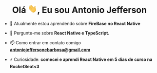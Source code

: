 <h1 align="center">Olá <img src="https://raw.githubusercontent.com/BrunoS3D/BrunoS3D/master/wave.gif" width="30px">, Eu sou Antonio Jefferson</h1>

- 🌱 Atualmente estou aprendendo sobre **FireBase no React Native**

- 💬 Pergunte-me sobre **React Native e TypeScript.**

- 📫 Como entrar em contato comigo **antoniojeffersoncbarbosa@gmail.com**

- ⚡ Curiosidade: **comecei e aprendi React Native em 5 dias de curso na RocketSeat<3**
